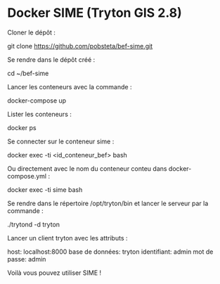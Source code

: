 # Docker SIME (Tryton GIS 2.8)

Cloner le dépôt :

  git clone https://github.com/pobsteta/bef-sime.git
  
Se rendre dans le dépôt créé :
  
  cd ~/bef-sime
  
Lancer les conteneurs avec la commande :

  docker-compose up
  
Lister les conteneurs :

  docker ps
  
Se connecter sur le conteneur sime :

  docker exec -ti <id_conteneur_bef> bash
  
Ou directement avec le nom du conteneur conteu dans docker-compose.yml :

  docker exec -ti sime bash
  
Se rendre dans le répertoire /opt/tryton/bin et lancer le serveur par la commande :

  ./trytond -d tryton
  
Lancer un client tryton avec les attributs :

  host: localhost:8000
  base de données: tryton
  identifiant: admin
  mot de passe: admin
  
Voilà vous pouvez utiliser SIME !
  
  
